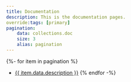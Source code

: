 ```yaml
---
title: Documentation
description: This is the documentation pages.
override:tags: [primary]
pagination:
    data: collections.doc
    size: 3
    alias: pagination
---
```

{%- for item in pagination %}
- <a href="{{ item.url }}">{{ item.data.description }}</a>
{% endfor -%}
